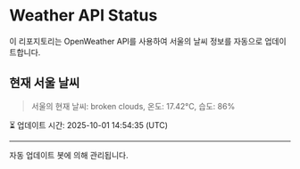 
# Weather API Status

이 리포지토리는 OpenWeather API를 사용하여 서울의 날씨 정보를 자동으로 업데이트합니다.

## 현재 서울 날씨
> 서울의 현재 날씨: broken clouds, 온도: 17.42°C, 습도: 86%

⏳ 업데이트 시간: 2025-10-01 14:54:35 (UTC)

---
자동 업데이트 봇에 의해 관리됩니다.
